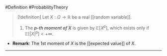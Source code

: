 #Definition #ProbabilityTheory 

> [!definition]
> Let $X:\Omega\to \mathbb{R}$ be a real [[random variable]]. 
> 1. The ***$p$-th moment of $X$*** is given by $\mathbb{E}[X^p]$,  which exists only if $\mathbb{E}[\left| X \right|^p]<+\infty$. 
- **Remark**: The $1$st moment of $X$ is the [[expected value]] of $X$.
---